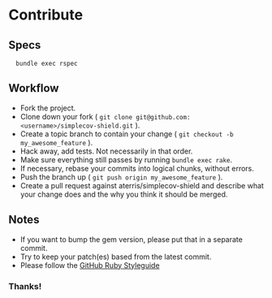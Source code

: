 # Contribute

## Specs

````
  bundle exec rspec
````

## Workflow

* Fork the project.
* Clone down your fork ( `git clone git@github.com:<username>/simplecov-shield.git` ).
* Create a topic branch to contain your change ( `git checkout -b my_awesome_feature` ).
* Hack away, add tests. Not necessarily in that order.
* Make sure everything still passes by running `bundle exec rake`.
* If necessary, rebase your commits into logical chunks, without errors.
* Push the branch up ( `git push origin my_awesome_feature` ).
* Create a pull request against aterris/simplecov-shield and describe what your change
  does and the why you think it should be merged.


## Notes

* If you want to bump the gem version, please put that in a separate commit.
* Try to keep your patch(es) based from the latest commit.
* Please follow the [GitHub Ruby Styleguide](https://github.com/styleguide/ruby)

### Thanks!
